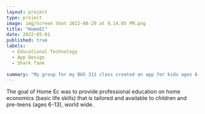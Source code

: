 ```yaml
---
layout: project
type: project
image: img/Screen Shot 2022-08-29 at 9.14.05 PM.png
title: "HomeEC"
date: 2022-05-01
published: true
labels:
  - Educational Technology
  - App Design
  - Shark Tank
  
summary: "My group for my BUS 311 class created an app for kids ages 6-13 to help teach them basic home economics skills."
---
```


The goal of Home Ec was to provide professional education on home economics (basic life skills) that is tailored and available to children and pre-teens (ages 6-13), world wide.
